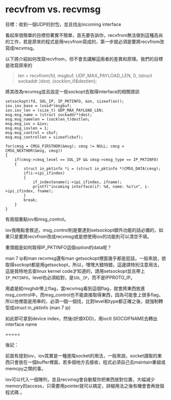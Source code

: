 # recvfrom vs. recvmsg

目標：收到一個UDP的封包，並且找出incoming interface
 
看起來很簡單的目標但著實不簡單，首先要告訴你，recvfrom無法做到這種高尚的工作，若是原來的程式是用recvfrom寫成的，第一步就必須是要將recvfrom改寫成recvmsg。

以下將介紹如何改寫recvfrom，但不會去講解這兩者的差異和原理。我們的目標是改寫原來的
> len = recvfrom(fd, msgbuf, UDP_MAX_PAYLOAD_LEN, 0, (struct sockaddr *)dest, (socklen_t*)&destlen);    

將其改為recvmsg並且設定一些sockopt去取得interface的相關資訊

```
setsockopt(fd, SOL_IP, IP_PKTINFO, &on, sizeof(on));
iov.iov_base = (void*)msgbuf;
iov.iov_len = (size_t) UDP_MAX_PAYLOAD_LEN;
msg.msg_name = (struct sockaddr*)dest;
msg.msg_namelen = (socklen_t)destlen;
msg.msg_iov = &iov;
msg.msg_iovlen = 1;
msg.msg_control = cbuf;
msg.msg_controllen = sizeof(cbuf);

for(cmsg = CMSG_FIRSTHDR(&msg); cmsg != NULL; cmsg = CMSG_NEXTHDR(&msg, cmsg))
{
	if(cmsg->cmsg_level == SOL_IP && cmsg->cmsg_type == IP_PKTINFO)
	{
		struct in_pktinfo *i = (struct in_pktinfo *)CMSG_DATA(cmsg);
		if(i->ipi_ifindex)
		{
			if_indextoname(i->ipi_ifindex, ifname);
			printf("incoming interface(if: %d, name: %s)\n", i->ipi_ifindex, fname);
		}
		break;
	}
}
```
有兩個重點iov和msg_control。
 
iov我晚點會敘述，msg_control則是要達到setsockopt額外功能的話必備的，如果只是要將recvfrom改成recvmsg或是想使用iov的功能則可以清空不填。
 
重頭戲是如何取得IP_PKTINFO這個option的data呢？
 
man 7 ip和man recvmsg還有man getsockopt裡面幾乎都是屁話，一般來說，欲取得sockopt都是用getsockopt，所以，嘿嘿大錯特錯，這邊請特別注意用法，這是我特地去查linux kernel code才知道的，請用setsockopt並且帶上`IP_PKTINFO`，level也必須給對，是`SOL_IP`，而不是IPPROTO_IP。
 
用處是給msghdr帶上flag，當recvmsg看到這個flag，就會將東西放進msg_control中，而msg_control也不能直接取得東西，因為可能會上很多flag，所以他裡面是用串的，必須一個一個找，比對level和type都正確之後，就強制轉型成struct in_pktinfo (man 7 ip)
 
如此即可拿到device index，然後(好煩XDD)，用ioctl SIOCGIFNAME去轉出interface name
 
=====
 
後記：
 
前面有提到iov，iov其實是一種進階socket的用法，一般來說，socket讀取的東西只會放在一個buffer裡面，若多個地方去接收，程式必須自己去maintain重組或memcpy之類的事。
 
iov可以代入一個陣列，並且recvmsg會自動幫你把東西放對位置，大幅減少memory的access，只需要用pointer就可以搞定，詳細用法之後有機會會再放個程式碼
。